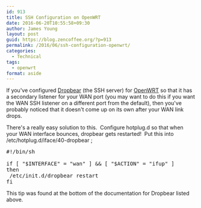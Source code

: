 ```yaml
---
id: 913
title: SSH Configuration on OpenWRT
date: 2016-06-20T10:55:58+09:30
author: James Young
layout: post
guid: https://blog.zencoffee.org/?p=913
permalink: /2016/06/ssh-configuration-openwrt/
categories:
  - Technical
tags:
  - openwrt
format: aside
---
```

If you've configured [Dropbear](https://wiki.openwrt.org/doc/uci/dropbear) (the SSH server) for [OpenWRT](https://openwrt.org/) so that it has a secondary listener for your WAN port (you may want to do this if you want the WAN SSH listener on a different port from the default), then you've probably noticed that it doesn't come up on its own after your WAN link drops.

There's a really easy solution to this.  Configure hotplug.d so that when your WAN interface bounces, dropbear gets restarted!  Put this into /etc/hotplug.d/iface/40-dropbear ;

<pre>#!/bin/sh

if [ "$INTERFACE" = "wan" ] && [ "$ACTION" = "ifup" ]
then
 /etc/init.d/dropbear restart
fi</pre>

This tip was found at the bottom of the documentation for Dropbear listed above.